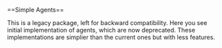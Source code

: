 ==Simple Agents==

This is a legacy package, left for backward compatibility.
Here you see initial implementation of agents, which are now deprecated.
These implementations are simplier than the current ones but with less features.